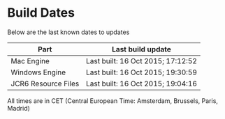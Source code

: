# Build Dates

Below are the last known dates to updates

Part | Last build update
-----|-----
Mac Engine | Last built: 16 Oct 2015; 17:12:52
Windows Engine | Last built: 16 Oct 2015; 19:30:59
JCR6 Resource Files | Last built: 16 Oct 2015; 19:04:16
All times are in CET (Central European Time: Amsterdam, Brussels, Paris, Madrid)



